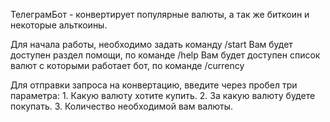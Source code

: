 ТелеграмБот - конвертирует популярные валюты, а так же биткоин и некоторые альткоины.

Для начала работы, необходимо задать команду /start Вам будет доступен раздел помощи, по команде /help Вам будет доступен список валют с которыми работает бот, по команде /currency

Для отправки запроса на конвертацию, введите через пробел три параметра: 1. Какую валюту хотите купить. 2. За какую валюту будете покупать. 3. Количество необходимой вам валюты.
